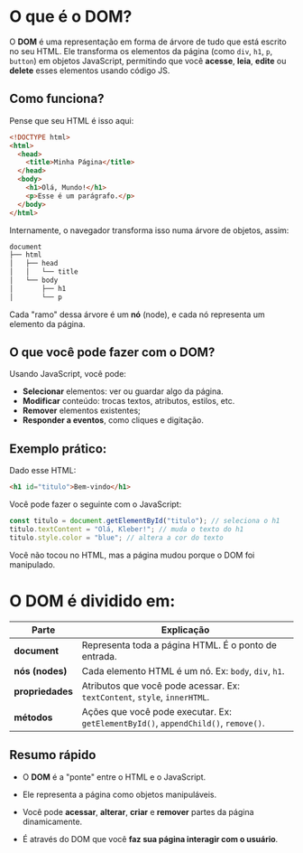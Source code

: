 # O que é o DOM?

O **DOM** é uma representação em forma de árvore de tudo que está escrito no seu HTML. Ele transforma os elementos da página (como `div`, `h1`, `p`, `button`) em objetos JavaScript, permitindo que você **acesse**, **leia**, **edite** ou **delete** esses elementos usando código JS.

## Como funciona?

Pense que seu HTML é isso aqui:

```html
<!DOCTYPE html>
<html>
  <head>
    <title>Minha Página</title>
  </head>
  <body>
    <h1>Olá, Mundo!</h1>
    <p>Esse é um parágrafo.</p>
  </body>
</html>
```

Internamente, o navegador transforma isso numa árvore de objetos, assim:

```css
document
├── html
│   ├── head
│   │   └── title
│   └── body
│       ├── h1
│       └── p
```

Cada "ramo" dessa árvore é um **nó** (node), e cada nó representa um elemento da página.

## O que você pode fazer com o DOM?

Usando JavaScript, você pode:

* **Selecionar** elementos: ver ou guardar algo da página.
* **Modificar** conteúdo: trocas textos, atributos, estilos, etc.
* **Remover** elementos existentes;
* **Responder a eventos**, como cliques e digitação.

## Exemplo prático:

Dado esse HTML:

```html
<h1 id="titulo">Bem-vindo</h1>
```

Você pode fazer o seguinte com o JavaScript:

```javascript
const titulo = document.getElementById("titulo"); // seleciona o h1
titulo.textContent = "Olá, Kleber!"; // muda o texto do h1
titulo.style.color = "blue"; // altera a cor do texto
```

Você não tocou no HTML, mas a página mudou porque o DOM foi manipulado.

# O DOM é dividido em:

| Parte            | Explicação                                                                         |
| ---------------- | ---------------------------------------------------------------------------------- |
| **document**     | Representa toda a página HTML. É o ponto de entrada.                               |
| **nós (nodes)**  | Cada elemento HTML é um nó. Ex: `body`, `div`, `h1`.                               |
| **propriedades** | Atributos que você pode acessar. Ex: `textContent`, `style`, `innerHTML`.          |
| **métodos**      | Ações que você pode executar. Ex: `getElementById()`, `appendChild()`, `remove()`. |

## Resumo rápido

* O **DOM** é a "ponte" entre o HTML e o JavaScript.

* Ele representa a página como objetos manipuláveis.

* Você pode **acessar**, **alterar**, **criar** e **remover** partes da página dinamicamente.

* É através do DOM que você **faz sua página interagir com o usuário**.